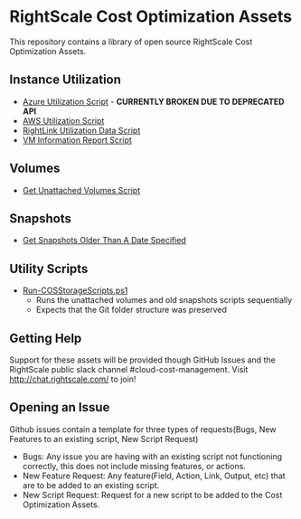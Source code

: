 # RightScale Cost Optimization Assets
This repository contains a library of open source RightScale Cost Optimization Assets.

## Instance Utilization
- [Azure Utilization Script](./Azure/) - **CURRENTLY BROKEN DUE TO DEPRECATED API** 
- [AWS Utilization Script](./cw_cpu_avg/)
- [RightLink Utilization Data Script](./RightLink_Utilization/)
- [VM Information Report Script](./RightLink_Utilization/)

## Volumes
- [Get Unattached Volumes Script](./Unattached_Volumes/)

## Snapshots
- [Get Snapshots Older Than A Date Specified](./Old_Snapshots/)

## Utility Scripts
- [Run-COSStorageScripts.ps1](./Run-COSStorageScripts.ps1)
    - Runs the unattached volumes and old snapshots scripts sequentially
    - Expects that the Git folder structure was preserved

## Getting Help
Support for these assets will be provided though GitHub Issues and the RightScale public slack channel #cloud-cost-management.
Visit http://chat.rightscale.com/ to join!

## Opening an Issue
Github issues contain a template for three types of requests(Bugs, New Features to an existing script, New Script Request)

- Bugs: Any issue you are having with an existing script not functioning correctly, this does not include missing features, or actions.
- New Feature Request: Any feature(Field, Action, Link, Output, etc) that are to be added to an existing script. 
- New Script Request: Request for a new script to be added to the Cost Optimization Assets.
